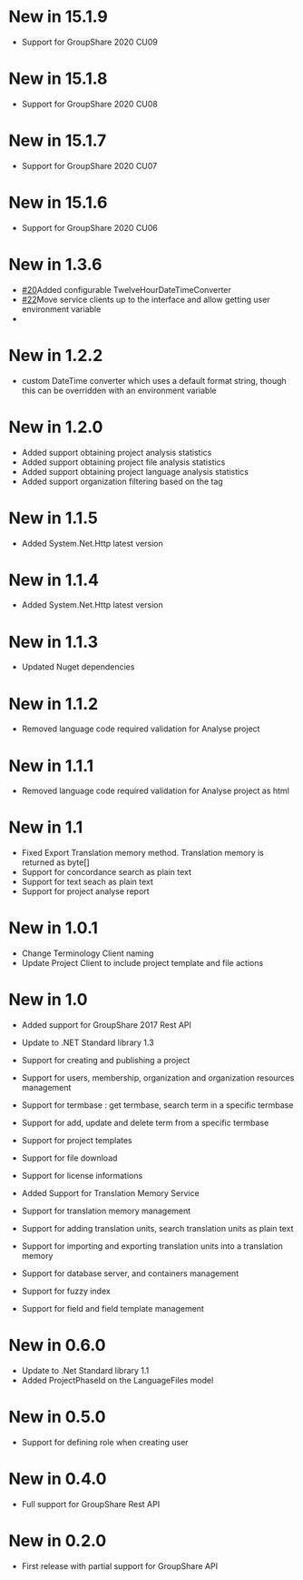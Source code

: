 # New in 15.1.9
* Support for GroupShare 2020 CU09

# New in 15.1.8
* Support for GroupShare 2020 CU08

# New in 15.1.7
* Support for GroupShare 2020 CU07

# New in 15.1.6
* Support for GroupShare 2020 CU06

# New in 1.3.6
* [#20](https://github.com/sdl/groupsharekit.net/pull/20)Added configurable TwelveHourDateTimeConverter
* [#22](https://github.com/sdl/groupsharekit.net/pull/22)Move service clients up to the interface and allow getting user environment variable
*

# New in 1.2.2
* custom DateTime converter which uses a default format string, though this can be overridden with an environment variable

# New in 1.2.0

* Added support obtaining project analysis statistics
* Added support obtaining project file analysis statistics
* Added support obtaining project language analysis statistics
* Added support organization filtering based on the tag

# New in 1.1.5
* Added System.Net.Http latest version

# New in 1.1.4
* Added System.Net.Http latest version

# New in 1.1.3
* Updated Nuget dependencies

# New in 1.1.2
* Removed language code required validation for Analyse project

# New in 1.1.1
* Removed language code required validation for Analyse project as html

# New in 1.1
* Fixed Export Translation memory method. Translation memory is returned as byte[]
* Support for concordance search as plain text
* Support for text seach as plain text
* Support for  project analyse report

# New in 1.0.1

* Change Terminology Client naming
* Update Project Client to include project template and file actions

# New in 1.0

* Added support for GroupShare 2017 Rest API
* Update to .NET Standard library 1.3
* Support for creating and publishing a project
* Support for users, membership, organization and organization resources management
* Support for termbase : get termbase, search term in a specific termbase
* Support for add, update and delete term from a specific termbase
* Support for project templates
* Support for file download
* Support for license informations

* Added Support for Translation Memory Service
* Support for translation memory management
* Support for adding translation units, search translation units as plain text
* Support for importing and exporting translation units into a translation memory
* Support for database server, and containers management
* Support for fuzzy index
* Support for field and field template management

# New in 0.6.0

* Update to .Net Standard library 1.1
* Added ProjectPhaseId on the LanguageFiles model


# New in 0.5.0

* Support for defining role when creating user

# New in 0.4.0

* Full support for GroupShare Rest API

# New in 0.2.0

* First release with partial support for GroupShare API